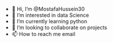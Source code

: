 - 👋 Hi, I’m @MostafaHussein30
- 👀 I’m interested in data Science 
- 🌱 I’m currently learning python 
- 💞️ I’m looking to collaborate on projects 
- 📫 How to reach me email 

<!---
MostafaHussein30/MostafaHussein30 is a ✨ special ✨ repository because its `README.md` (this file) appears on your GitHub profile.
You can click the Preview link to take a look at your changes.
--->
